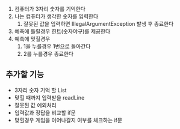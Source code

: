 
1. 컴퓨터가 3자리 숫자를 기억한다
2. 나는 컴퓨터가 생각한 숫자를 입력한다
   1. 잘못된 값을 입력하면 IllegalArgumentException 발생 후 종료한다
3. 예측에 틀릴경우 힌트(숫자야구)를 제공한다
4. 예측에 맞힐경우
   1. 1을 누를경우 1번으로 돌아간다
   2. 2를 누를경우 종료한다


## 추가할 기능

- 3자리 숫자 기억 할 List
- 맞힐 때까지 입력받을 readLine
- 잘못된 값 예외처리
- 입력값과 정답을 비교할 if문
- 맞힐경우 게임을 이어나갈지 여부를 체크하는 if문